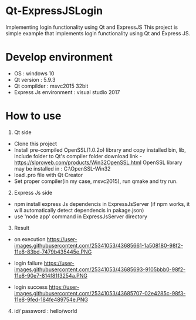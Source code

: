 # Qt-ExpressJSLogin
Implementing login functionality using Qt and ExpressJS
This project is simple example that implements login functionality using Qt and Express JS.

# Develop environment
- OS : windows 10
- Qt version : 5.9.3
- Qt compilder : msvc2015 32bit
- Express Js environment : visual studio 2017


# How to use
1. Qt side
- Clone this project
- Install pre-compiled OpenSSL(1.0.2o) library and copy installed bin, lib, include folder to Qt's compiler folder 
  download link - https://slproweb.com/products/Win32OpenSSL.html
  OpenSSL library may be installed in : C:\OpenSSL-Win32
- load .pro file with Qt Creator
- Set proper compiler(in my case, msvc2015), run qmake and try run.

2. Express Js side
- npm install express Js dependencis in ExpressJsServer (if npm works, it will automatically detect dependencis in pakage.json)
- use 'node app' command in ExpressJsServer directory

3. Result
- on execution
https://user-images.githubusercontent.com/25341053/43685661-1a508180-98f2-11e8-83bd-7479b435445e.PNG

- login failure
https://user-images.githubusercontent.com/25341053/43685693-9105bbb0-98f2-11e8-90e7-814f81f3254a.PNG

- login success
https://user-images.githubusercontent.com/25341053/43685707-02e4285c-98f3-11e8-9fed-184fe489754e.PNG

4. id/ password : hello/world

